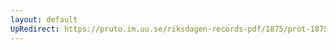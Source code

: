 ```yaml
---
layout: default
UpRedirect: https://pruto.im.uu.se/riksdagen-records-pdf/1875/prot-1875--ak--052/prot-1875--ak--052_030.pdf
---
```

